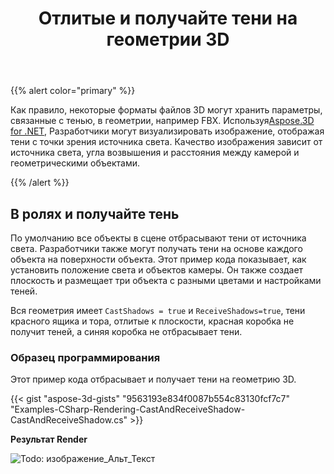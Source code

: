 ﻿---
title: Отлитые и получайте тени на геометрии 3D
type: docs
weight: 10
url: /ru/net/cast-and-receive-shadows-on-3d-geometries/
description: Как правило, некоторые форматы файлов 3D могут хранить параметры, связанные с тенью, в геометрии, например FBX. Используя Aspose.3D for .NET, разработчики могут визуализировать изображение, отображая тени с точки зрения источника света. Качество изображения зависит от источника света, угла возвышения и расстояния между камерой и геометрическими объектами.
---
{{% alert color="primary" %}}

Как правило, некоторые форматы файлов 3D могут хранить параметры, связанные с тенью, в геометрии, например FBX. Используя[Aspose.3D for .NET](https://products.aspose.com/3d/net/), Разработчики могут визуализировать изображение, отображая тени с точки зрения источника света. Качество изображения зависит от источника света, угла возвышения и расстояния между камерой и геометрическими объектами.

{{% /alert %}}
## **В ролях и получайте тень**
По умолчанию все объекты в сцене отбрасывают тени от источника света. Разработчики также могут получать тени на основе каждого объекта на поверхности объекта. Этот пример кода показывает, как установить положение света и объектов камеры. Он также создает плоскость и размещает три объекта с разными цветами и настройками теней.

Вся геометрия имеет `CastShadows = true` и `ReceiveShadows=true`, тени красного ящика и тора, отлитые к плоскости, красная коробка не получит теней, а синяя коробка не отбрасывает тени.
### **Образец программирования**
Этот пример кода отбрасывает и получает тени на геометрию 3D.

{{< gist "aspose-3d-gists" "9563193e834f0087b554c83130fcf7c7" "Examples-CSharp-Rendering-CastAndReceiveShadow-CastAndReceiveShadow.cs" >}}


**Результат Render**

![Todo: изображение_Альт_Текст](cast-and-receive-shadows-on-3d-geometries_1.png)
